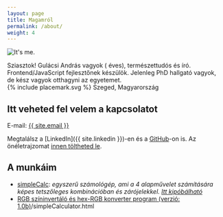 ```yaml
---
layout: page
title: Magamról
permalink: /about/
weight: 4
---
```


<div>
  <div style="">
    <img class="profile-picture" src="{{ site.url}}/assets/basic/me-min.jpg" alt="It's me."/>
  </div>
  <div style="max-width:650px;">
    <p>Sziasztok! Gulácsi András vagyok (<span id="age"></span> éves), természettudós és író. Frontend/JavaScript fejlesztőnek készülök. Jelenleg PhD hallgató vagyok, de kész vagyok otthagyni az egyetemet.<br />
      <span>{% include placemark.svg %}</span>
      <span id="adress">Szeged, Magyarország</span>
    </p>
  </div>
</div>

<script type="text/javascript">
/* Function calculate my age. */
function getAge(year, month, day, id) {
    "use strict";
    var now = new Date();
    var then = new Date(year, month, day);
    var nowYear = now.getFullYear();
    var age = nowYear - then.getFullYear() - 1;
    var nowMonth = now.getMonth();
    var nowDay = now.getDate();
    if (nowMonth >= month && nowDay >= day) {
        age += 1;
        document.getElementById(id).innerHTML = age;
    } else {
        document.getElementById(id).innerHTML = age;
    }
    return;
}
</script>
<script>window.onload = getAge(1990, 8, 2,"age");</script>

<p style="clear: both"></p>

## Itt veheted fel velem a kapcsolatot

E-mail: <a title="e-mail" href="mailto:{{ site.email }}">{{ site.email }}</a>

Megtalálsz a [LinkedIn]({{ site.linkedin }})-en és a [GitHub](https://github.com/SalsaBoy990)-on is. Az önéletrajzomat [innen töltheted le](https://www.docdroid.net/cGLwe5U/gulacsiandrasoneletrajz2017.pdf).

## A munkáim
* [simpleCalc](https://github.com/SalsaBoy990/simpleCalc): *egyszerű számológép, ami a 4 alapművelet számítására képes tetszőleges kombinációban és zárójelekkel.* [*Itt kipóbálható*](/simpleCalculator.html)
* [RGB színinvertáló és hex-RGB konverter program (verzió: 1.0b)](/colours.html)/simpleCalculator.html
